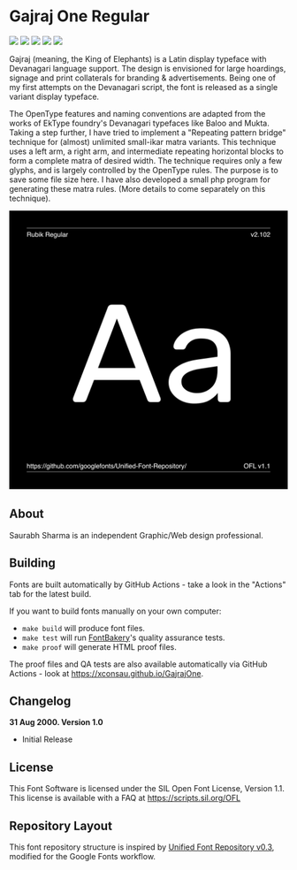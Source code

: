 # Gajraj One Regular

[![][Fontbakery]](https://xconsau.github.io/GajrajOne/fontbakery/fontbakery-report.html)
[![][Universal]](https://xconsau.github.io/GajrajOne/fontbakery/fontbakery-report.html)
[![][GF Profile]](https://xconsau.github.io/GajrajOne/fontbakery/fontbakery-report.html)
[![][Outline Correctness]](https://xconsau.github.io/GajrajOne/fontbakery/fontbakery-report.html)
[![][Shaping]](https://xconsau.github.io/GajrajOne/fontbakery/fontbakery-report.html)

[Fontbakery]: https://img.shields.io/endpoint?url=https%3A%2F%2Fraw.githubusercontent.com%2Fxconsau%2FGajrajOne%2Fgh-pages%2Fbadges%2Foverall.json
[GF Profile]: https://img.shields.io/endpoint?url=https%3A%2F%2Fraw.githubusercontent.com%2Fxconsau%2FGajrajOne%2Fgh-pages%2Fbadges%2FGoogleFonts.json
[Outline Correctness]: https://img.shields.io/endpoint?url=https%3A%2F%2Fraw.githubusercontent.com%2Fxconsau%2FGajrajOne%2Fgh-pages%2Fbadges%2FOutlineCorrectnessChecks.json
[Shaping]: https://img.shields.io/endpoint?url=https%3A%2F%2Fraw.githubusercontent.com%2Fxconsau%2FGajrajOne%2Fgh-pages%2Fbadges%2FShapingChecks.json
[Universal]: https://img.shields.io/endpoint?url=https%3A%2F%2Fraw.githubusercontent.com%2Fxconsau%2FGajrajOne%2Fgh-pages%2Fbadges%2FUniversal.json

Gajraj (meaning, the King of Elephants) is a Latin display typeface with Devanagari language support. The design is envisioned for large hoardings, signage and print collaterals for branding & advertisements. Being one of my first attempts on the Devanagari script, the font is released as a single variant display typeface.

The OpenType features and naming conventions are adapted from the works of EkType foundry's Devanagari typefaces like Baloo and Mukta. Taking a step further, I have tried to implement a "Repeating pattern bridge" technique for (almost) unlimited small-ikar matra variants. This technique uses a left arm, a right arm, and intermediate repeating horizontal blocks to form a complete matra of desired width. The technique requires only a few glyphs, and is largely controlled by the OpenType rules. The purpose is to save some file size here. I have also developed a small php program for generating these matra rules. (More details to come separately on this technique).


![Sample Image](documentation/image1.png)


## About

Saurabh Sharma is an independent Graphic/Web design professional.

## Building

Fonts are built automatically by GitHub Actions - take a look in the "Actions" tab for the latest build.

If you want to build fonts manually on your own computer:

* `make build` will produce font files.
* `make test` will run [FontBakery](https://github.com/googlefonts/fontbakery)'s quality assurance tests.
* `make proof` will generate HTML proof files.

The proof files and QA tests are also available automatically via GitHub Actions - look at https://xconsau.github.io/GajrajOne.

## Changelog

**31 Aug 2000. Version 1.0**
- Initial Release

## License

This Font Software is licensed under the SIL Open Font License, Version 1.1.
This license is available with a FAQ at
https://scripts.sil.org/OFL

## Repository Layout

This font repository structure is inspired by [Unified Font Repository v0.3](https://github.com/unified-font-repository/Unified-Font-Repository), modified for the Google Fonts workflow.
